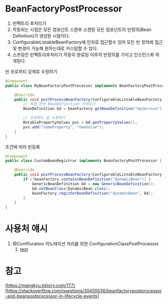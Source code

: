 # BeanFactoryPostProcessor 
1. 빈팩토리 후처리기
1. 작동되는 시점은 모든 컴포넌트 스캔후 스캔된 모든 컴포넌트의 빈정의(Bean Definition)가 생성된 시점이다. 
1. ConfigurableListableBeanFactory에 인자로 접근할수 있어 모든 빈 정의에 접근및 변경이 가능해 원하는대로 커스텀할 수 있다.
1. 스프링은 빈팩토리후처리기 작동이 완료된 이후의 빈정의를 가지고 인스턴스화 하게된다.

빈 프로퍼티 강제로 수정하기
```java
@Component
public class MyBeanFactoryPostProcessor implements BeanFactoryPostProcessor {

    @Override
    public void postProcessBeanFactory(ConfigurableListableBeanFactory beanFactory) throws BeansException {
        // 특정 빈의 BeanDefinition 가져오기
        BeanDefinition bd = beanFactory.getBeanDefinition("myService");

        // 프로퍼티 값 수정하기
        MutablePropertyValues pvs = bd.getPropertyValues();
        pvs.add("someProperty", "newValue");
    }
}
```

조건에 따라 빈등록 
```java
@Component
public class CustomBeanRegistrar implements BeanFactoryPostProcessor {

    @Override
    public void postProcessBeanFactory(ConfigurableListableBeanFactory beanFactory) throws BeansException {
        if (!beanFactory.containsBeanDefinition("dynamicBean")) {
            GenericBeanDefinition bd = new GenericBeanDefinition();
            bd.setBeanClass(DynamicBean.class);
            beanFactory.registerBeanDefinition("dynamicBean", bd);
        }
    }
}
```

# 사용처 얘시
1. @Confifuration 어노테이션 처리를 위한 ConfigurationClassPostProcessor
	1. [text](<@Configuration, ConfigurationClassPostProcessor.md>)

# 참고
[https://mangkyu.tistory.com/177]
[https://stackoverflow.com/questions/30455536/beanfactorypostprocessor-and-beanpostprocessor-in-lifecycle-events]